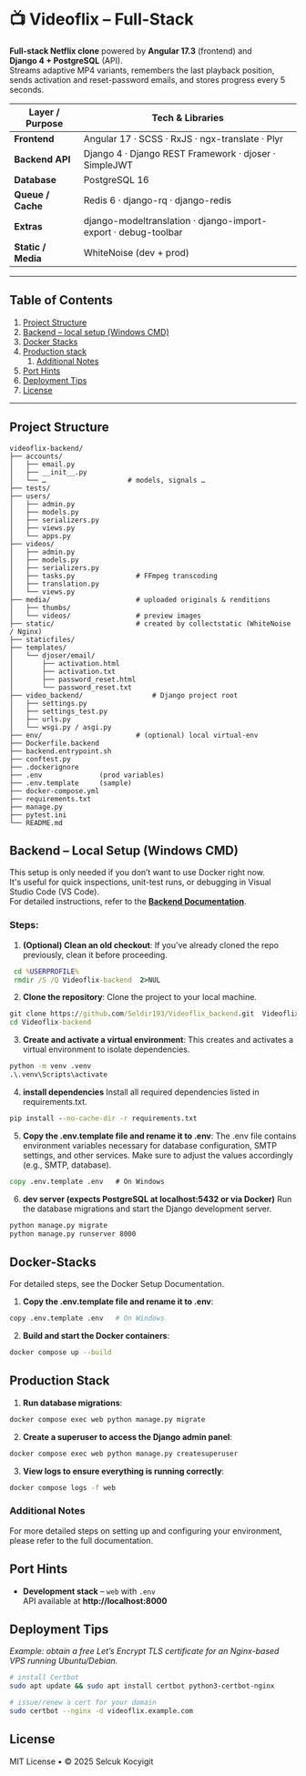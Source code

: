 # 📺 Videoflix – Full-Stack

**Full-stack Netflix clone** powered by **Angular 17.3** (frontend) and  
**Django 4 + PostgreSQL** (API).  
Streams adaptive MP4 variants, remembers the last playback position, sends
activation and reset-password emails, and stores progress every 5 seconds.

| Layer / Purpose    | Tech & Libraries                                               |
| ------------------ | -------------------------------------------------------------- |
| **Frontend**       | Angular 17 · SCSS · RxJS · ngx-translate · Plyr                |
| **Backend API**    | Django 4 · Django REST Framework · djoser · SimpleJWT          |
| **Database**       | PostgreSQL 16                                                  |
| **Queue / Cache**  | Redis 6 · django-rq · django-redis                             |
| **Extras**         | django-modeltranslation · django-import-export · debug-toolbar |
| **Static / Media** | WhiteNoise (dev + prod)                                        |

---

## Table of Contents

1. [Project Structure](#project-structure)
2. [Backend – local setup (Windows CMD)](#backend--local-setup-windows-cmd)
3. [Docker Stacks](#docker-stacks)
4. [Production stack](#production-stack)
   1. [Additional Notes](#additional-notes)
5. [Port Hints](#port-hints)
6. [Deployment Tips](#deployment-tips)
7. [License](#license)

---

## Project Structure

```text
videoflix-backend/
├── accounts/
│   ├── email.py
│   ├── __init__.py
│   └── …                    # models, signals …
├── tests/
├── users/
│   ├── admin.py
│   ├── models.py
│   ├── serializers.py
│   ├── views.py
│   └── apps.py
├── videos/
│   ├── admin.py
│   ├── models.py
│   ├── serializers.py
│   ├── tasks.py               # FFmpeg transcoding
│   ├── translation.py
│   └── views.py
├── media/                     # uploaded originals & renditions
│   ├── thumbs/
│   └── videos/                # preview images
├── static/                    # created by collectstatic (WhiteNoise / Nginx)
├── staticfiles/
├── templates/
│   └── djoser/email/
│       ├── activation.html
│       ├── activation.txt
│       ├── password_reset.html
│       └── password_reset.txt
├── video_backend/                 # Django project root
│   ├── settings.py
│   ├── settings_test.py
│   ├── urls.py
│   └── wsgi.py / asgi.py
├── env/                       # (optional) local virtual-env
├── Dockerfile.backend
├── backend.entrypoint.sh
├── conftest.py
├── .dockerignore
├── .env              (prod variables)
├── .env.template     (sample)
├── docker-compose.yml
├── requirements.txt
├── manage.py
├── pytest.ini
└── README.md

```

## Backend – Local Setup (Windows CMD)

This setup is only needed if you don’t want to use Docker right now.  
It's useful for quick inspections, unit-test runs, or debugging in Visual Studio Code (VS Code).  
For detailed instructions, refer to the [**Backend Documentation**](documentation/backend-setup.md#local-setup).

### Steps:

1. **(Optional) Clean an old checkout**:
   If you've already cloned the repo previously, clean it before proceeding.

```cmd
 cd %USERPROFILE%
 rmdir /S /Q Videoflix-backend  2>NUL
```

2. **Clone the repository**:
   Clone the project to your local machine.

```cmd
git clone https://github.com/Seldir193/Videoflix_backend.git  Videoflix-backend
cd Videoflix-backend
```

3. **Create and activate a virtual environment**:
   This creates and activates a virtual environment to isolate dependencies.

```cmd
python -m venv .venv
.\.venv\Scripts\activate
```

4. **install dependencies**
   Install all required dependencies listed in requirements.txt.

```cmd
pip install --no-cache-dir -r requirements.txt
```

5. **Copy the .env.template file and rename it to .env**:
   The .env file contains environment variables necessary for database configuration, SMTP settings, and other services. Make sure to adjust the values accordingly (e.g., SMTP, database).

```cmd
copy .env.template .env   # On Windows
```

6. **dev server (expects PostgreSQL at localhost:5432 or via Docker)**
   Run the database migrations and start the Django development server.

```cmd
python manage.py migrate
python manage.py runserver 8000
```

## Docker-Stacks
For detailed steps, see the Docker Setup Documentation.

1. **Copy the .env.template file and rename it to .env**:

```bash
copy .env.template .env   # On Windows
```

2. **Build and start the Docker containers**:

```bash
docker compose up --build

```

## Production Stack

1. **Run database migrations**:

```bash
docker compose exec web python manage.py migrate
```

2. **Create a superuser to access the Django admin panel**:

```bash
docker compose exec web python manage.py createsuperuser
```

3. **View logs to ensure everything is running correctly**:

```bash
docker compose logs -f web
```

### Additional Notes
For more detailed steps on setting up and configuring your environment, please refer to the full documentation.

## Port Hints

- **Development stack** – `web` with `.env`  
  API available at **http://localhost:8000**

## Deployment Tips

_Example: obtain a free Let’s Encrypt TLS certificate for an Nginx-based VPS
running Ubuntu/Debian._

```bash
# install Certbot
sudo apt update && sudo apt install certbot python3-certbot-nginx

# issue/renew a cert for your domain
sudo certbot --nginx -d videoflix.example.com
```

## License

MIT License • © 2025 Selcuk Kocyigit
